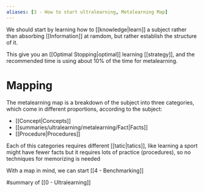 ```yaml
---
aliases: [3 - How to start ultralearning, Metalearning Map]
---
```


We should start by learning how to [[knowledge|learn]] a subject rather than absorbing [[Information]] at ramdom, but rather establish the structure of it.

This give you an [[Optimal Stopping|optimal]] learning [[strategy]], and the recommended time is using about 10% of the time for metalearning.

# Mapping
The metalearning map is a breakdown of the subject into three categories, which come in different proportions, according to the subject:

- [[Concept|Concepts]]
- [[summaries/ultralearning/metalearning/Fact|Facts]]
- [[Procedure|Procedures]]

Each of this categories requires different [[tatic|tatics]], like learning a sport might have fewer facts but it requires lots of practice (procedures), so no techniques for memorizing is needed

With a map in mind, we can start [[4 - Benchmarking]]

#summary  of [[0 - Ultralearning]]